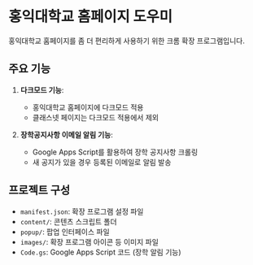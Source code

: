 # 홍익대학교 홈페이지 도우미

홍익대학교 홈페이지를 좀 더 편리하게 사용하기 위한 크롬 확장 프로그램입니다.

## 주요 기능

1. **다크모드 기능**: 
   - 홍익대학교 홈페이지에 다크모드 적용
   - 클래스넷 페이지는 다크모드 적용에서 제외

2. **장학공지사항 이메일 알림 기능**:
   - Google Apps Script를 활용하여 장학 공지사항 크롤링
   - 새 공지가 있을 경우 등록된 이메일로 알림 발송

## 프로젝트 구성

- `manifest.json`: 확장 프로그램 설정 파일
- `content/`: 콘텐츠 스크립트 폴더
- `popup/`: 팝업 인터페이스 파일
- `images/`: 확장 프로그램 아이콘 등 이미지 파일
- `Code.gs`: Google Apps Script 코드 (장학 알림 기능) 